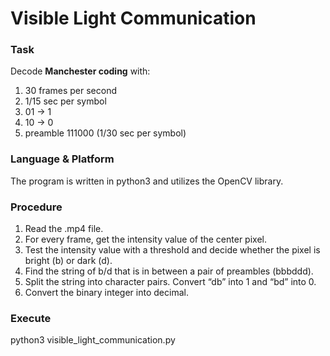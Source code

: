 # Visible Light Communication

### Task
Decode **Manchester coding** with:
1. 30 frames per second
2. 1/15 sec per symbol
3. 01 -> 1
4. 10 -> 0
5. preamble 111000 (1/30 sec per symbol)

### Language & Platform
The program is written in python3 and utilizes the OpenCV library.

### Procedure
1.	Read the .mp4 file.
2.	For every frame, get the intensity value of the center pixel.
3.	Test the intensity value with a threshold and decide whether the pixel is bright (b) or dark (d).
4.	Find the string of b/d that is in between a pair of preambles (bbbddd).
5.	Split the string into character pairs. Convert “db” into 1 and “bd” into 0.
6.	Convert the binary integer into decimal.

### Execute
python3 visible_light_communication.py <filename>
